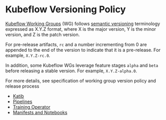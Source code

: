 # Kubeflow Versioning Policy

[Kubeflow Working Groups](https://github.com/kubeflow/community/blob/master/wg-list.md) (WG) follows
 [semantic versioning](https://semver.org/) terminology expressed as X.Y.Z format, where X is the major version,
 Y is the minor version, and Z is the patch version.

For pre-release artifacts, `rc` and a number incrementing from 0 are appended to the end of the version to indicate
 that it is a pre-release. For example, `X.Y.Z-rc.0`.

In addition, some Kubeflow WGs leverage feature stages `alpha` and `beta` before releasing a stable version.
 For example, `X.Y.Z-alpha.0`.

For more details, see specification of working group version policy and release process
- [Katib](https://github.com/kubeflow/katib/tree/master/docs/release#release-process)
- [Pipelines](https://github.com/kubeflow/pipelines/blob/master/RELEASE.md#release-tags-and-branches)
- [Training Operator](https://github.com/kubeflow/training-operator/blob/master/docs/release/releasing.md)
- [Manifests and Notebooks](https://github.com/kubeflow/community/blob/master/releases/handbook.md#manifests-testing-1-week)
